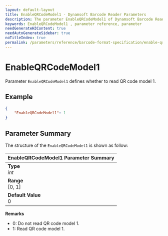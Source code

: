 ```yaml
---
layout: default-layout
title: EnableQRCodeModel1 - Dynamsoft Barcode Reader Parameters
description: The parameter EnableQRCodeModel1 of Dynamsoft Barcode Reader defines whether to read QR code model 1.
keywords: EnableQRCodeModel1 , parameter reference, parameter
needGenerateH3Content: true
needAutoGenerateSidebar: true
noTitleIndex: true
permalink: /parameters/reference/barcode-format-specification/enable-qr-code-model-1.html
---
```


# EnableQRCodeModel1

Parameter `EnableQRCodeModel1` defines whether to read QR code model 1.

## Example

```json
{
    "EnableQRCodeModel1": 1
}
```

## Parameter Summary

The structure of the `EnableQRCodeModel1` is shown as follow:

| EnableQRCodeModel1  Parameter Summary |
| :--------------------------------- |
| **Type**<br>*int* |
| **Range**<br>[0, 1] |
| **Default Value**<br>0 |

**Remarks**

- 0: Do not read QR code model 1.
- 1: Read QR code model 1.
